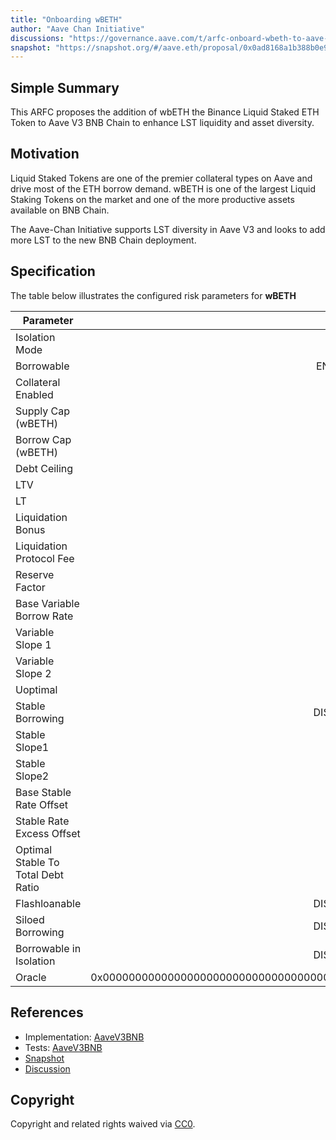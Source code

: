 ```yaml
---
title: "Onboarding wBETH"
author: "Aave Chan Initiative"
discussions: "https://governance.aave.com/t/arfc-onboard-wbeth-to-aave-v3-bnb-chain/17210"
snapshot: "https://snapshot.org/#/aave.eth/proposal/0x0ad8168a1b388b0e9771cae6d317619ad5428dd6788a457fea7d533d2fcd88d2"
---
```


## Simple Summary

This ARFC proposes the addition of wbETH the Binance Liquid Staked ETH Token to Aave V3 BNB Chain to enhance LST liquidity and asset diversity.

## Motivation

Liquid Staked Tokens are one of the premier collateral types on Aave and drive most of the ETH borrow demand. wBETH is one of the largest Liquid Staking Tokens on the market and one of the more productive assets available on BNB Chain.

The Aave-Chan Initiative supports LST diversity in Aave V3 and looks to add more LST to the new BNB Chain deployment.

## Specification

The table below illustrates the configured risk parameters for **wBETH**

| Parameter                          |                                      Value |
| ---------------------------------- | -----------------------------------------: |
| Isolation Mode                     |                                       true |
| Borrowable                         |                                    ENABLED |
| Collateral Enabled                 |                                       true |
| Supply Cap (wBETH)                 |                                      3,000 |
| Borrow Cap (wBETH)                 |                                        300 |
| Debt Ceiling                       |                                      USD 0 |
| LTV                                |                                       67 % |
| LT                                 |                                       74 % |
| Liquidation Bonus                  |                                        7 % |
| Liquidation Protocol Fee           |                                       10 % |
| Reserve Factor                     |                                       15 % |
| Base Variable Borrow Rate          |                                        0 % |
| Variable Slope 1                   |                                        7 % |
| Variable Slope 2                   |                                      300 % |
| Uoptimal                           |                                       45 % |
| Stable Borrowing                   |                                   DISABLED |
| Stable Slope1                      |                                       13 % |
| Stable Slope2                      |                                      300 % |
| Base Stable Rate Offset            |                                        3 % |
| Stable Rate Excess Offset          |                                        5 % |
| Optimal Stable To Total Debt Ratio |                                       20 % |
| Flashloanable                      |                                   DISABLED |
| Siloed Borrowing                   |                                   DISABLED |
| Borrowable in Isolation            |                                   DISABLED |
| Oracle                             | 0x0000000000000000000000000000000000000000 |

## References

- Implementation: [AaveV3BNB](https://github.com/bgd-labs/aave-proposals-v3/blob/main/src/20240409_AaveV3BNB_OnboardingWBETH/AaveV3BNB_OnboardingWBETH_20240409.sol)
- Tests: [AaveV3BNB](https://github.com/bgd-labs/aave-proposals-v3/blob/main/src/20240409_AaveV3BNB_OnboardingWBETH/AaveV3BNB_OnboardingWBETH_20240409.t.sol)
- [Snapshot](https://snapshot.org/#/aave.eth/proposal/0x0ad8168a1b388b0e9771cae6d317619ad5428dd6788a457fea7d533d2fcd88d2)
- [Discussion](https://governance.aave.com/t/arfc-onboard-wbeth-to-aave-v3-bnb-chain/17210)

## Copyright

Copyright and related rights waived via [CC0](https://creativecommons.org/publicdomain/zero/1.0/).
